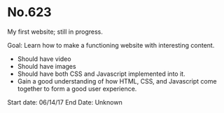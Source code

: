 # No.623

My first website; still in progress.

Goal: Learn how to make a functioning website with interesting content.
  - Should have video
  - Should have images
  - Should have both CSS and Javascript implemented into it.
  - Gain a good understanding of how HTML, CSS, and Javascript come together to form a good user experience.
  
Start date: 06/14/17
End Date: Unknown
